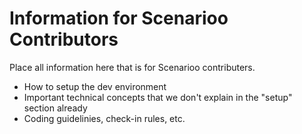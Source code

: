 # Information for Scenarioo Contributors

Place all information here that is for Scenarioo contributers.

* How to setup the dev environment
* Important technical concepts that we don't explain in the "setup"
  section already
* Coding guidelinies, check-in rules, etc.